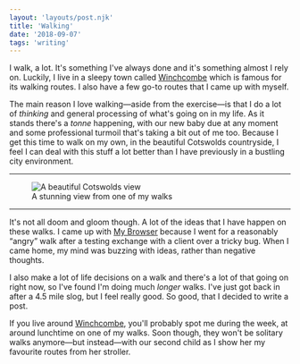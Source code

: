 ```yaml
---
layout: 'layouts/post.njk'
title: 'Walking'
date: '2018-09-07'
tags: 'writing'
---
```


I walk, a lot. It's something I've always done and it's something almost I rely on. Luckily, I live in a sleepy town called [Winchcombe](http://winchcombe.co.uk/) which is famous for its walking routes. I also have a few go-to routes that I came up with myself.

The main reason I love walking—aside from the exercise—is that I do a lot of _thinking_ and general processing of what's going on in my life. As it stands there's a _tonne_ happening, with our new baby due at any moment and some professional turmoil that's taking a bit out of me too. Because I get this time to walk on my own, in the beautiful Cotswolds countryside, I feel I can deal with this stuff a lot better than I have previously in a bustling city environment.

---

<figure>
    <img src="https://hankchizljaw.imgix.net/winchcombe.jpg?auto=format&q=60" alt="A beautiful Cotswolds view" />
    <figcaption>A stunning view from one of my walks</figcaption>
</figure>

---

It's not all doom and gloom though. A lot of the ideas that I have happen on these walks. I came up with [My Browser](/wrote/introducing-my-browser/) because I went for a reasonably “angry” walk after a testing exchange with a client over a tricky bug. When I came home, my mind was buzzing with ideas, rather than negative thoughts.

I also make a lot of life decisions on a walk and there's a lot of that going on right now, so I've found I'm doing much _longer_ walks. I've just got back in after a 4.5 mile slog, but I feel really good. So good, that I decided to write a post.

If you live around [Winchcombe](http://winchcombe.co.uk/), you'll probably spot me during the week, at around lunchtime on one of my walks. Soon though, they won't be solitary walks anymore—but instead—with our second child as I show her my favourite routes from her stroller.
